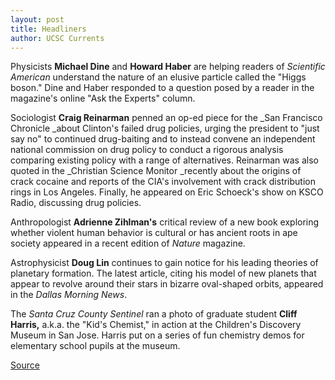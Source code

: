 ```yaml
---
layout: post
title: Headliners
author: UCSC Currents
---
```


Physicists **Michael Dine** and **Howard Haber** are helping readers of _Scientific American_ understand the nature of an elusive particle called the "Higgs boson." Dine and Haber responded to a question posed by a reader in the magazine's online "Ask the Experts" column.

Sociologist **Craig Reinarman** penned an op-ed piece for the _San Francisco Chronicle _about Clinton's failed drug policies, urging the president to "just say no" to continued drug-baiting and to instead convene an independent national commission on drug policy to conduct a rigorous analysis comparing existing policy with a range of alternatives. Reinarman was also quoted in the _Christian Science Monitor _recently about the origins of crack cocaine and reports of the CIA's involvement with crack distribution rings in Los Angeles. Finally, he appeared on Eric Schoeck's show on KSCO Radio, discussing drug policies.   

Anthropologist **Adrienne Zihlman's** critical review of a new book exploring whether violent human behavior is cultural or has ancient roots in ape society appeared in a recent edition of _Nature_ magazine.  

Astrophysicist **Doug Lin** continues to gain notice for his leading theories of planetary formation. The latest article, citing his model of new planets that appear to revolve around their stars in bizarre oval-shaped orbits, appeared in the _Dallas Morning News_.  

The _Santa Cruz County Sentinel_ ran a photo of graduate student **Cliff Harris,** a.k.a. the "Kid's Chemist," in action at the Children's Discovery Museum in San Jose. Harris put on a series of fun chemistry demos for elementary school pupils at the museum.

[Source](http://www1.ucsc.edu/oncampus/currents/96-12-09/headliners.htm "Permalink to Headliners: 12-9-96")
